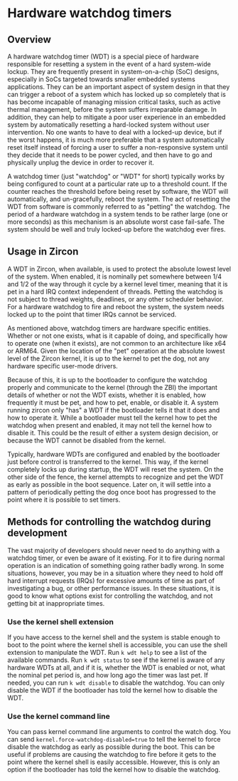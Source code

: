 # Hardware watchdog timers

## Overview

A hardware watchdog timer (WDT) is a special piece of hardware responsible for
resetting a system in the event of a hard system-wide lockup. They are
frequently present in system-on-a-chip (SoC) designs, especially in SoCs
targeted towards smaller embedded systems applications. They can be an important
aspect of system design in that they can trigger a reboot of a system which has
locked up so completely that is has become incapable of managing mission
critical tasks, such as active thermal management, before the system suffers
irreparable damage. In addition, they can help to mitigate a poor user
experience in an embedded system by automatically resetting a hard-locked system
without user intervention. No one wants to have to deal with a locked-up device,
but if the worst happens, it is much more preferable that a system automatically
reset itself instead of forcing a user to suffer a non-responsive system until
they decide that it needs to be power cycled, and then have to go and physically
unplug the device in order to recover it.

A watchdog timer (just "watchdog" or "WDT" for short) typically works by being
configured to count at a particular rate up to a threshold count. If the counter
reaches the threshold before being reset by software, the WDT will
automatically, and un-gracefully, reboot the system. The act of resetting the
WDT from software is commonly referred to as "petting" the watchdog. The period
of a hardware watchdog in a system tends to be rather large (one or more
seconds) as this mechanism is an absolute worst case fail-safe. The system
should be well and truly locked-up before the watchdog ever fires.

## Usage in Zircon

A WDT in Zircon, when available, is used to protect the absolute lowest level of
the system. When enabled, it is nominally pet somewhere between 1/4 and 1/2 of
the way through it cycle by a kernel level timer, meaning that it is pet in a
hard IRQ context independent of threads. Petting the watchdog is not subject to
thread weights, deadlines, or any other scheduler behavior. For a hardware
watchdog to fire and reboot the system, the system needs locked up to the point
that timer IRQs cannot be serviced.

As mentioned above, watchdog timers are hardware specific entities. Whether or
not one exists, what is it capable of doing, and specifically how to operate one
(when it exists), are not common to an architecture like x64 or ARM64. Given the
location of the "pet" operation at the absolute lowest level of the Zircon
kernel, it is up to the kernel to pet the dog, not any hardware specific
user-mode drivers.

Because of this, it is up to the bootloader to configure the watchdog properly
and communicate to the kernel (through the ZBI) the important details of whether
or not the WDT exists, whether it is enabled, how frequently it must be pet, and
how to pet, enable, or disable it. A system running zircon only "has" a WDT if
the bootloader tells it that it does and how to operate it. While a bootloader
must tell the kernel how to pet the watchdog when present and enabled, it may
not tell the kernel how to disable it. This could be the result of either a
system design decision, or because the WDT cannot be disabled from the kernel.

Typically, hardware WDTs are configured and enabled by the bootloader just
before control is transferred to the kernel. This way, if the kernel completely
locks up during startup, the WDT will reset the system. On the other side of the
fence, the kernel attempts to recognize and pet the WDT as early as possible in
the boot sequence. Later on, it will settle into a pattern of periodically
petting the dog once boot has progressed to the point where it is possible to
set timers.

## Methods for controlling the watchdog during development

The vast majority of developers should never need to do anything with a watchdog
timer, or even be aware of it existing. For it to fire during normal operation
is an indication of something going rather badly wrong. In some situations,
however, you may be in a situation where they need to hold off hard interrupt
requests (IRQs) for excessive amounts of time as part of investigating a bug, or
other performance issues. In these situations, it is good to know what options
exist for controlling the watchdog, and not getting bit at inappropriate times.

### Use the kernel shell extension

If you have access to the kernel shell and the system is stable enough to boot
to the point where the kernel shell is accessible, you can use the shell
extension to manipulate the WDT.  Run `k wdt help` to see a list of the
available commands.  Run `k wdt status` to see if the kernel is aware of any
hardware WDTs at all, and if it is, whether the WDT is enabled or not, what the
nominal pet period is, and how long ago the timer was last pet.  If needed, you
can run `k wdt disable` to disable the watchdog. You can only disable the WDT if
the bootloader has told the kernel how to disable the WDT.

### Use the kernel command line

You can pass kernel command line arguments to control the watch dog.  You can
send `kernel.force-watchdog-disabled=true` to tell the kernel to force disable
the watchdog as early as possible during the boot. This can be useful if
problems are causing the watchdog to fire before it gets to the point where the
kernel shell is easily accessible. However, this is only an option if the
bootloader has told the kernel how to disable the watchdog.
